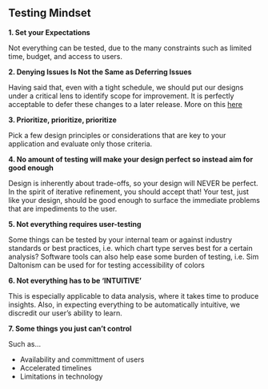 ## Testing Mindset

**1. Set your Expectations**

Not everything can be tested, due to the many constraints such as limited time, budget, and access to users.

**2. Denying Issues Is Not the Same as Deferring Issues**

Having said that, even with a tight schedule, we should put our designs under a critical lens to identify scope for improvement. It is perfectly acceptable to defer these changes to a later release. More on this [here](https://www.nngroup.com/articles/no-validate-in-ux/)

**3. Prioritize, prioritize, prioritize**

Pick a few design principles or considerations that are key to your application and evaluate only those criteria.

**4. No amount of testing will make your design perfect so instead aim for good enough**

Design is inherently about trade-offs, so your design will NEVER be perfect. In the spirit of iterative refinement, you should accept that! Your test, just like your design, should be good enough to surface the immediate problems that are impediments to the user.

**5. Not everything requires user-testing**

Some things can be tested by your internal team or against industry standards or best practices, i.e. which chart type serves best for a certain analysis?
Software tools can also help ease some burden of testing, i.e. Sim Daltonism can be used for for testing accessibility of colors 

**6. Not everything has to be ‘INTUITIVE’**

This is especially applicable to data analysis, where it takes time to produce insights. 
Also, in expecting everything to be automatically intuitive, we discredit our user’s ability to learn.

**7. Some things you just can’t control**

Such as...
* Availability and committment of users 
* Accelerated timelines
* Limitations in technology
